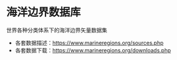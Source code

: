 # 海洋边界数据库

世界各种分类体系下的海洋边界矢量数据集

- 各套数据描述：<https://www.marineregions.org/sources.php>
- 各套数据下载：<https://www.marineregions.org/downloads.php>
